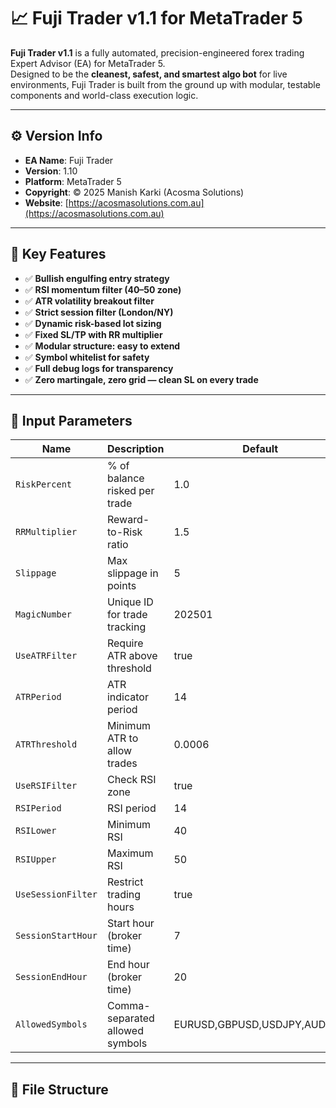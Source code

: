 # 📈 Fuji Trader v1.1 for MetaTrader 5

**Fuji Trader v1.1** is a fully automated, precision-engineered forex trading Expert Advisor (EA) for MetaTrader 5.  
Designed to be the **cleanest, safest, and smartest algo bot** for live environments, Fuji Trader is built from the ground up with modular, testable components and world-class execution logic.

---

## ⚙️ Version Info

- **EA Name**: Fuji Trader
- **Version**: 1.10
- **Platform**: MetaTrader 5
- **Copyright**: © 2025 Manish Karki (Acosma Solutions)
- **Website**: [https://acosmasolutions.com.au](https://acosmasolutions.com.au)

---

## 🚀 Key Features

- ✅ **Bullish engulfing entry strategy**
- ✅ **RSI momentum filter (40–50 zone)**
- ✅ **ATR volatility breakout filter**
- ✅ **Strict session filter (London/NY)**
- ✅ **Dynamic risk-based lot sizing**
- ✅ **Fixed SL/TP with RR multiplier**
- ✅ **Modular structure: easy to extend**
- ✅ **Symbol whitelist for safety**
- ✅ **Full debug logs for transparency**
- ✅ **Zero martingale, zero grid — clean SL on every trade**

---

## 🎯 Input Parameters

| Name              | Description                            | Default     |
|-------------------|----------------------------------------|-------------|
| `RiskPercent`     | % of balance risked per trade          | 1.0         |
| `RRMultiplier`    | Reward-to-Risk ratio                   | 1.5         |
| `Slippage`        | Max slippage in points                 | 5           |
| `MagicNumber`     | Unique ID for trade tracking           | 202501      |
| `UseATRFilter`    | Require ATR above threshold            | true        |
| `ATRPeriod`       | ATR indicator period                   | 14          |
| `ATRThreshold`    | Minimum ATR to allow trades            | 0.0006      |
| `UseRSIFilter`    | Check RSI zone                         | true        |
| `RSIPeriod`       | RSI period                             | 14          |
| `RSILower`        | Minimum RSI                            | 40          |
| `RSIUpper`        | Maximum RSI                            | 50          |
| `UseSessionFilter`| Restrict trading hours                 | true        |
| `SessionStartHour`| Start hour (broker time)               | 7           |
| `SessionEndHour`  | End hour (broker time)                 | 20          |
| `AllowedSymbols`  | Comma-separated allowed symbols        | EURUSD,GBPUSD,USDJPY,AUDUSD |

---

## 📁 File Structure

